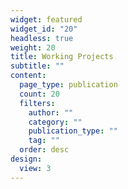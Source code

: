 ```yaml
---
widget: featured
widget_id: "20"
headless: true
weight: 20
title: Working Projects
subtitle: ""
content:
  page_type: publication
  count: 20
  filters:
    author: ""
    category: ""
    publication_type: ""
    tag: ""
  order: desc
design:
  view: 3
---
```

